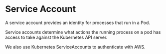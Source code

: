 # Service Account

A service account provides an identity for processes that run in a Pod.

Service accounts determine what actions the running process on a pod has access to take against the Kubernetes API server.

We also use Kubernetes ServiceAccounts to authenticate with AWS.
